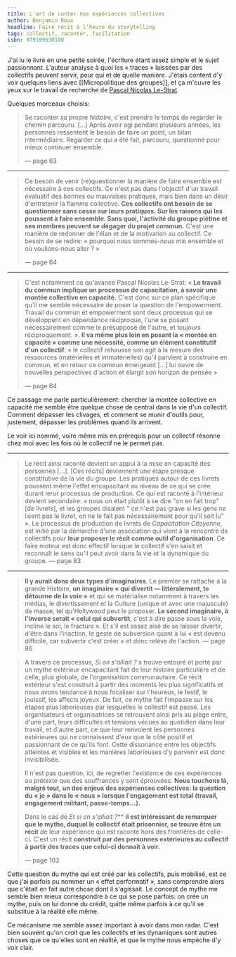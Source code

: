 ```yaml
---
title: L'art de conter nos expériences collectives
author: Benjamin Roux
headline: Faire récit à l'heure du storytelling
tags: collectif, raconter, facilitation
isbn: 979109630180
---
```

J'ai lu le livre en une petite soirée, l'écriture étant assez simple et le sujet passionnant. L'auteur analyse à quoi les « traces » laissées par des collectifs peuvent servir, pour qui et de quelle manière. J'étais content d'y voir quelques liens avec [[Micropolitique des groupes]], et ça m'ouvre les yeux sur le travail de recherche de [Pascal Nicolas Le-Strat](https://pnls.fr/).

Quelques morceaux choisis:

> Se raconter sa propre histoire, c'est prendre le temps de regarder le chemin parcouru. […] Après avoir agi pendant plusieurs années, les personnes ressentent le besoin de faire un point, un bilan intermédiaire. Regarder ce qui a été fait, parcouru, questionné pour mieux continuer ensemble.
> 
> — page 63

---

> Ce besoin de venir (re)questionner la manière de faire ensemble est nécessaire à ces collectifs. Ce n'est pas dans l'objectif d'un travail évaluatif des bonnes ou mauvaises pratiques, mais bien dans un désir d'entretenir la flamme collective. **Ces collectifs ont besoin de se questionner sans cesse sur leurs pratiques. Sur les raisons qui les poussent à faire ensemble. Sans quoi, l'activité du groupe piétine et ses membres peuvent se dégager du projet commun.** C'est une manière de redonner de l'élan et de la motivation au collectif. Ce besoin de se redire: « pourquoi nous sommes-nous mis ensemble et où voulions-nous aller ? »
> 
> — page 64

---

 
> C'est notamment ce qu'avance Pascal Nicolas Le-Strat: « **Le travail du commun implique un processus de capacitation, à savoir une montée collective en capacité.** C'est donc sur ce plan spécifique qu'il me semble nécessaire de poser la question de l'empowerment. Travail du commun et empowerment sont deux processus qui se développent en dépendance réciproque, l'une se posant nécessairement comme le présupposé de l'autre, et toujours réciproquement. ».
> **Il va même plus loin en posant la « montée en capacité » comme une nécessité, comme un élément constitutif d'un collectif**: « le collectif rehausse son agit à la mesure des ressources (matérielles et immatérielles) qu'il parvient à construire en commun, et en retour ce commun émergeant […] lui ouvre de nouvelles perspectives d'action et élargit son horizon de pensée »
> 
> — page 64

Ce passage me parle particulièrement: chercher la montée collective en capacité me semble être quelque chose de central dans la vie d'un collectif. Comment dépasser les clivages, et comment se munir d'outils pour, justement, dépasser les problèmes quand ils arrivent.

Le voir ici nommé, voire même mis en prérequis pour un collectif résonne chez moi avec les fois où le collectif ne le permet pas.

---

> Le récit ainsi raconté devient un appui à la mise en capacité des personnes […]. [Ces récits] deviennent une étape presque constitutive de la vie du groupe. Les pratiques autour de ces livrets poussent même l'effet encapacitant au niveau de ce qui se crée durant lerur processus de production. Ce qui est raconté à l'intérieur devient secondaire: « nous on était plutôt à se dire "on en fait trop" [de livrets], et les groupes disaient " ce n'est pas grave si les gens ne lisent pas le livret, on ne le fait pas nécessairement pour qu'il soit lu" ». Le processus de production de livrets de *Capacitation Citoyenne*, est initié par la démarche d'une association qui vient à la rencontre de collectifs pour **leur proposer le récit comme outil d'organisation**. Ce faire moteur est donc effectif lorsque le collectif s'en saisit et reconnaît le sens qu'il peut avoir dans la vie et la dynamique du groupe.
> — page 83

---

> **Il y aurait donc deux types d'imaginaires**. Le premier se rattache à la grande Histoire, **un imaginaire « qui divertit — littéralement, te détourne de la voie »** et qui se matérialise notamment à travers les médias, le divertissement et la Culture (unique et avec une majuscule) de masse, tel qu'Hollywood peut le proposer. **Le second imaginaire, à l'inverse serait « celui qui subvertit**, c'est à dire passe sous la voie, incline le sol, le fracture ». Et s'il est assez aisé de se laisser divertir, d'être dans l'inaction, le geste de subversion quant à lui « est devenu difficile, car subvertir c'est créer » et donc relève de l'action.
> — page 86

> A travers ce processus, *Si on s'alliait ?* s trouve entouré et porté par un mythe extérieur encapacitant fait de leur histoire particulière et de celle, plus globale, de l'organisation communautaire. Ce récit extérieur s'est construit à partir des moments les plus significatifs et nous avons tendance à nous focaliser sur l'heureux, le festif, le jouissif, les affects joyeux. De fait, ce mythe fait l'impasse sur les étapes plus laborieuses par lesquelles le collectif est passé. Les organisateurs et organisatrices se retrouvent ainsi pris au piège entre, d'une part, leurs difficultés et tensions vécues au quotidien dans leur travail, et d'autre part, ce que leur renvoient les personnes extérieures qui ne connaissent d'eux que le côté positif et passionnant de ce qu'ils font. Cette dissonance entre les objectifs atteintes et visibles et les manières laborieuses d'y parvenir est donc invisibilisée.
> 
> Il n'est pas question, ici, de regretter l'existence de ces expériences au prétexte que des souffrances y sont éprouvées. **Nous touchons là, malgré tout, un des enjeux des expériences collectives: la question du « je » dans le « nous » lorsque l'engagement est total (travail, engagement militant, passe-temps…).**
> 
> Dans le cas de *Et si on s'alliait ?*** **il est intéressant de remarquer que le mythe, duquel le collectif était prisonnier, se trouve être un récit** de leur expérience qui est raconté hors des frontières de celle-ci. C'est un récit **construit par des personnes extérieures au collectif à partir des traces que celui-ci donnait à voir.**
> 
> — page 103

Cette question du mythe qui est créé par les collectifs, puis mobilisé, est ce que j'ai parfois pu nommer un « effet performatif », sans comprendre alors que c'était en fait autre chose dont il s'agissait. Le concept de mythe me semble bien mieux correspondre à ce qui se pose parfois: on crée un mythe, puis on lui donne du crédit, quitte même parfois à ce qu'il se substitue à la réalité elle même.

Ce mécanisme me semble assez important à avoir dans mon radar. C'est bien souvent qu'on croit que les collectifs et les dynamiques sont autres choses que ce qu'elles sont en réalité, et que le mythe nous empèche d'y voir clair.